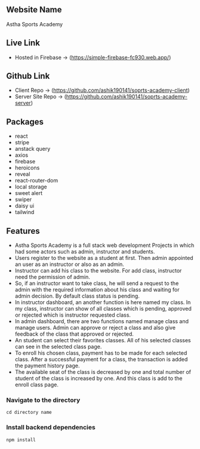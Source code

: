 

## Website Name
Astha Sports Academy

## Live Link
 - Hosted in Firebase -> (https://simple-firebase-fc930.web.app/)


## Github Link
 - Client Repo -> (https://github.com/ashik190141/soprts-academy-client)
 - Server Site Repo -> (https://github.com/ashik190141/soprts-academy-server)

## Packages
 - react
 - stripe
 - anstack query
 - axios
 - firebase
 - heroicons
 - reveal
 - react-router-dom
 - local storage
 - sweet alert
 - swiper
 - daisy ui
 - tailwind

## Features

 - Astha Sports Academy is a full stack web development Projects in which had some actors such as admin, instructor and students.
 - Users register to the website as a student at first. Then admin appointed an user as an instructor or also as an admin.
 - Instructor can add his class to the website. For add class, instructor need the permission of admin.
 - So, if  an instructor want to take class, he will send a request to the admin with the required information about his class and waiting for admin decision. By default class status is pending.
 - In instructor dashboard, an another function is here named my class. In my class, instructor can show of all classes which is pending, approved or rejected which is instructor requested class.
 - In admin dashboard, there are two functions named manage class and manage users. Admin can approve or reject a class and also give feedback of the class that approved or rejected.
 - An student can select their favorites classes. All  of his selected classes can see in the selected class page.
 - To enroll his chosen class, payment has to be made for each selected class. After a successful payment for a class, the transaction is added the payment history page.
 - The available seat of the class is decreased by one and total number of student of the class is increased by one. And this class is add to the enroll class page.

### Navigate to the directory

```shell
cd directory name
```

### Install backend dependencies

```shell
npm install
```


